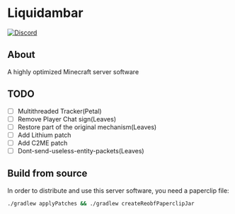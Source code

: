 # Liquidambar
[![Discord](https://img.shields.io/discord/891325967203729472?color=5865F2&label=discord&style=for-the-badge)](https://discord.gg/uQ4UXANnP2)
## About
A highly optimized Minecraft server software
## TODO
- [ ] Multithreaded Tracker(Petal)
- [ ] Remove Player Chat sign(Leaves)
- [ ] Restore part of the original mechanism(Leaves)
- [ ] Add Lithium patch
- [ ] Add C2ME patch
- [ ] Dont-send-useless-entity-packets(Leaves)
## Build from source
In order to distribute and use this server software, you need a paperclip file:

```bash
./gradlew applyPatches && ./gradlew createReobfPaperclipJar
```
